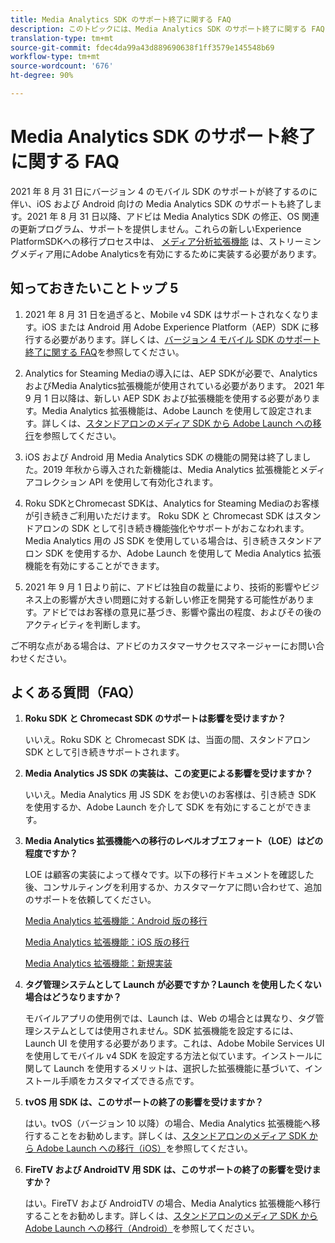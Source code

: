 ```yaml
---
title: Media Analytics SDK のサポート終了に関する FAQ
description: このトピックには、Media Analytics SDK のサポート終了に関する FAQ が含まれています。
translation-type: tm+mt
source-git-commit: fdec4da99a43d889690638f1ff3579e145548b69
workflow-type: tm+mt
source-wordcount: '676'
ht-degree: 90%

---
```



# Media Analytics SDK のサポート終了に関する FAQ

2021 年 8 月 31 日にバージョン 4 のモバイル SDK のサポートが終了するのに伴い、iOS および Android 向けの Media Analytics SDK のサポートも終了します。2021 年 8 月 31 日以降、アドビは Media Analytics SDK の修正、OS 関連の更新プログラム、サポートを提供しません。これらの新しいExperience PlatformSDKへの移行プロセス中は、 [メディア分析拡張機能](https://aep-sdks.gitbook.io/docs/using-mobile-extensions/adobe-media-analytics) は、ストリーミングメディア用にAdobe Analyticsを有効にするために実装する必要があります。

## 知っておきたいことトップ 5

1. 2021 年 8 月 31 日を過ぎると、Mobile v4 SDK はサポートされなくなります。iOS または Android 用 Adobe Experience Platform（AEP）SDK に移行する必要があります。詳しくは、[バージョン 4 モバイル SDK のサポート終了に関する FAQ](https://aep-sdks.gitbook.io/docs/version-4-sdk-end-of-support-faq)を参照してください。

1. Analytics for Steaming Mediaの導入には、AEP SDKが必要で、AnalyticsおよびMedia Analytics拡張機能が使用されている必要があります。 2021 年 9 月 1 日以降は、新しい AEP SDK および拡張機能を使用する必要があります。Media Analytics 拡張機能は、Adobe Launch を使用して設定されます。詳しくは、[スタンドアロンのメディア SDK から Adobe Launch への移行](https://docs.adobe.com/content/help/ja-JP/media-analytics/using/sdk-implement/sdk-to-launch/sdk-to-launch-migration.html)を参照してください。

1. iOS および Android 用 Media Analytics SDK の機能の開発は終了しました。2019 年秋から導入された新機能は、Media Analytics 拡張機能とメディアコレクション API を使用して有効化されます。

1. Roku SDKとChromecast SDKは、Analytics for Steaming Mediaのお客様が引き続きご利用いただけます。 Roku SDK と Chromecast SDK はスタンドアロンの SDK として引き続き機能強化やサポートがおこなわれます。Media Analytics 用の JS SDK を使用している場合は、引き続きスタンドアロン SDK を使用するか、Adobe Launch を使用して Media Analytics 拡張機能を有効にすることができます。

1. 2021 年 9 月 1 日より前に、アドビは独自の裁量により、技術的影響やビジネス上の影響が大きい問題に対する新しい修正を開発する可能性があります。アドビではお客様の意見に基づき、影響や露出の程度、およびその後のアクティビティを判断します。

ご不明な点がある場合は、アドビのカスタマーサクセスマネージャーにお問い合わせください。

## よくある質問（FAQ）

1. **Roku SDK と Chromecast SDK のサポートは影響を受けますか？**

   いいえ。Roku SDK と Chromecast SDK は、当面の間、スタンドアロン SDK として引き続きサポートされます。

1. **Media Analytics JS SDK の実装は、この変更による影響を受けますか？**

   いいえ。Media Analytics 用 JS SDK をお使いのお客様は、引き続き SDK を使用するか、Adobe Launch を介して SDK を有効にすることができます。

1. **Media Analytics 拡張機能への移行のレベルオブエフォート（LOE）はどの程度ですか？**

   LOE は顧客の実装によって様々です。以下の移行ドキュメントを確認した後、コンサルティングを利用するか、カスタマーケアに問い合わせて、追加のサポートを依頼してください。

   [Media Analytics 拡張機能：Android 版の移行](https://docs.adobe.com/content/help/ja-JP/media-analytics/using/sdk-implement/sdk-to-launch/sdk-to-launch-migration-platforms/sdk-to-launch-migration-android.html)

   [Media Analytics 拡張機能：iOS 版の移行](https://docs.adobe.com/content/help/ja-JP/media-analytics/using/sdk-implement/sdk-to-launch/sdk-to-launch-migration-platforms/sdk-to-launch-migration-ios.html)

   [Media Analytics 拡張機能：新規実装](https://aep-sdks.gitbook.io/docs/using-mobile-extensions/adobe-media-analytics)

1. **タグ管理システムとして Launch が必要ですか？Launch を使用したくない場合はどうなりますか？**

   モバイルアプリの使用例では、Launch は、Web の場合とは異なり、タグ管理システムとしては使用されません。SDK 拡張機能を設定するには、Launch UI を使用する必要があります。これは、Adobe Mobile Services UI を使用してモバイル v4 SDK を設定する方法と似ています。インストールに関して Launch を使用するメリットは、選択した拡張機能に基づいて、インストール手順をカスタマイズできる点です。

1. **tvOS 用 SDK は、このサポートの終了の影響を受けますか？**

   はい。tvOS（バージョン 10 以降）の場合、Media Analytics 拡張機能へ移行することをお勧めします。詳しくは、[スタンドアロンのメディア SDK から Adobe Launch への移行（iOS）](https://docs.adobe.com/content/help/en/media-analytics/using/sdk-implement/sdk-to-launch/sdk-to-launch-migration-platforms/sdk-to-launch-migration-ios.html)を参照してください。

1. **FireTV および AndroidTV 用 SDK は、このサポートの終了の影響を受けますか？**

   はい。FireTV および AndroidTV の場合、Media Analytics 拡張機能へ移行することをお勧めします。詳しくは、[スタンドアロンのメディア SDK から Adobe Launch への移行（Android）](https://docs.adobe.com/content/help/en/media-analytics/using/sdk-implement/sdk-to-launch/sdk-to-launch-migration-platforms/sdk-to-launch-migration-android.html)を参照してください。
